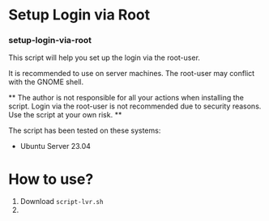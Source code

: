 # Setup Login via Root
### setup-login-via-root

This script will help you set up the login via the root-user.

It is recommended to use on server machines. The root-user may conflict with the GNOME shell.

** The author is not responsible for all your actions when installing the script. Login via the root-user is not recommended due to security reasons. Use the script at your own risk. ** 

The script has been tested on these systems:
- Ubuntu Server 23.04

# How to use?
1. Download `script-lvr.sh`
2. 
